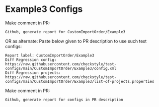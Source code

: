 # Example3 Configs
Make comment in PR:
```
Github, generate report for CustomImportOrder/Example3
```
OR as alternate:
Paste below given to PR description to use such test configs:
```
Report label: CustomImportOrder/Example3
Diff Regression config: https://raw.githubusercontent.com/checkstyle/test-configs/main/CustomImportOrder/Example3/config.xml
Diff Regression projects: https://raw.githubusercontent.com/checkstyle/test-configs/main/CustomImportOrder/Example3/list-of-projects.properties
```
Make comment in PR:
```
Github, generate report for configs in PR description
```
